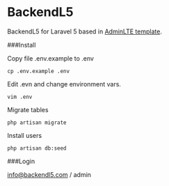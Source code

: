 # BackendL5

BackendL5 for Laravel 5 based in [AdminLTE template](http://almsaeedstudio.com/AdminLTE/).

###Install

Copy file .env.example to .env

```
cp .env.example .env
```

Edit .evn and change environment vars.

```
vim .env
```

Migrate tables

```
php artisan migrate
```

Install users

```
php artisan db:seed
```

###Login

info@backendl5.com / admin




